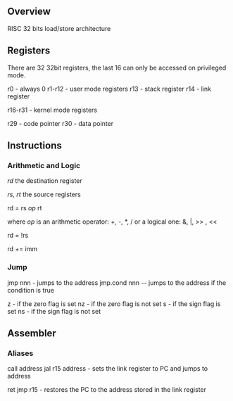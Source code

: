 ## Overview

RISC 32 bits load/store architecture

## Registers

There are 32 32bit registers, the last 16 can only be accessed on privileged mode.

r0 - always 0
r1-r12 - user mode registers
r13 - stack register
r14 - link register

r16-r31 - kernel mode registers

r29 - code pointer
r30 - data pointer


## Instructions

### Arithmetic and Logic

*rd* the destination register

*rs, rt* the source registers

rd = rs *op* rt

where *op* is an arithmetic operator: +, -, *, / or a logical one: &, |, >> , <<

rd = !rs

rd += imm


### Jump

jmp nnn - jumps to the address
jmp.cond nnn -- jumps to the address if the condition is true

z - if the zero flag is set
nz - if the zero flag is not set
s - if the sign flag is set
ns - if the sign flag is not set


## Assembler
### Aliases

call address
  jal r15 address - sets the link register to PC and jumps to address


ret
  jmp r15 - restores the PC to the address stored in the link register


